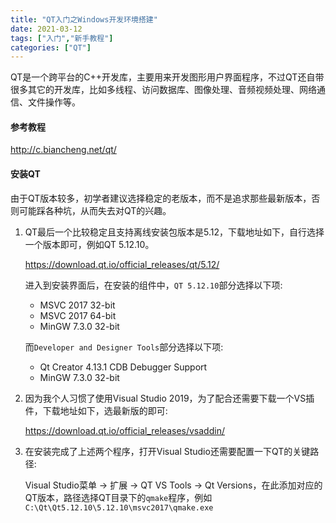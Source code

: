 ```yaml
---
title: "QT入门之Windows开发环境搭建"
date: 2021-03-12
tags: ["入门","新手教程"]
categories: ["QT"]
---
```


QT是一个跨平台的C++开发库，主要用来开发图形用户界面程序，不过QT还自带很多其它的开发库，比如多线程、访问数据库、图像处理、音频视频处理、网络通信、文件操作等。

#### 参考教程

http://c.biancheng.net/qt/

#### 安装QT

由于QT版本较多，初学者建议选择稳定的老版本，而不是追求那些最新版本，否则可能踩各种坑，从而失去对QT的兴趣。

1. QT最后一个比较稳定且支持离线安装包版本是5.12，下载地址如下，自行选择一个版本即可，例如QT 5.12.10。

   https://download.qt.io/official_releases/qt/5.12/

   进入到安装界面后，在安装的组件中，`QT 5.12.10`部分选择以下项:

   - MSVC 2017 32-bit
   - MSVC 2017 64-bit
   - MinGW 7.3.0 32-bit

   而`Developer and Designer Tools`部分选择以下项:

   - Qt Creator 4.13.1 CDB Debugger Support
   - MinGW 7.3.0 32-bit
   
2. 因为我个人习惯了使用Visual Studio  2019，为了配合还需要下载一个VS插件，下载地址如下，选最新版的即可:

   https://download.qt.io/official_releases/vsaddin/

3. 在安装完成了上述两个程序，打开Visual Studio还需要配置一下QT的关键路径:

   Visual Studio菜单 -> 扩展 -> QT VS Tools -> Qt Versions，在此添加对应的QT版本，路径选择QT目录下的`qmake`程序，例如`C:\Qt\Qt5.12.10\5.12.10\msvc2017\qmake.exe`

